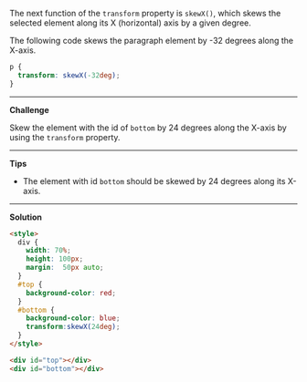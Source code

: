 The next function of the `transform` property is `skewX()`, which skews the selected element along its X (horizontal) axis by a given degree.

The following code skews the paragraph element by -32 degrees along the X-axis.

```css
p {
  transform: skewX(-32deg);
}
```

---
**Challenge**

Skew the element with the id of `bottom` by 24 degrees along the X-axis by using the `transform` property.

---
**Tips**

- The element with id `bottom` should be skewed by 24 degrees along its X-axis.

---
**Solution**

```html
<style>
  div { 
    width: 70%;
    height: 100px;
    margin:  50px auto;
  }
  #top {
    background-color: red;
  }
  #bottom {
    background-color: blue;
    transform:skewX(24deg);
  }
</style>

<div id="top"></div>
<div id="bottom"></div>
```